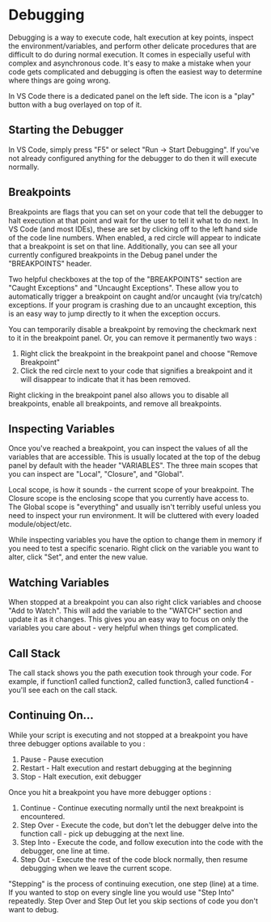 # Debugging
Debugging is a way to execute code, halt execution at key points, inspect the environment/variables, and perform other delicate procedures that are difficult to do during normal execution.  It comes in especially useful with complex and asynchronous code.  It's easy to make a mistake when your code gets complicated and debugging is often the easiest way to determine where things are going wrong.

In VS Code there is a dedicated panel on the left side.  The icon is a "play" button with a bug overlayed on top of it.

## Starting the Debugger
In VS Code, simply press "F5" or select "Run -> Start Debugging".  If you've not already configured anything for the debugger to do then it will execute normally.

## Breakpoints
Breakpoints are flags that you can set on your code that tell the debugger to halt execution at that point and wait for the user to tell it what to do next.  In VS Code (and most IDEs), these are set by clicking off to the left hand side of the code line numbers.  When enabled, a red circle will appear to indicate that a breakpoint is set on that line.  Additionally, you can see all your currently configured breakpoints in the Debug panel under the "BREAKPOINTS" header.

Two helpful checkboxes at the top of the "BREAKPOINTS" section are "Caught Exceptions" and "Uncaught Exceptions".  These allow you to automatically trigger a breakpoint on caught and/or uncaught (via try/catch) exceptions.  If your program is crashing due to an uncaught exception, this is an easy way to jump directly to it when the exception occurs.

You can temporarily disable a breakpoint by removing the checkmark next to it in the breakpoint panel.  Or, you can remove it permanently two ways :
1. Right click the breakpoint in the breakpoint panel and choose "Remove Breakpoint"
2. Click the red circle next to your code that signifies a breakpoint and it will disappear to indicate that it has been removed.

Right clicking in the breakpoint panel also allows you to disable all breakpoints, enable all breakpoints, and remove all breakpoints.

## Inspecting Variables
Once you've reached a breakpoint, you can inspect the values of all the variables that are accessible.  This is usually located at the top of the debug panel by default with the header "VARIABLES".  The three main scopes that you can inspect are "Local", "Closure", and "Global".

Local scope, is how it sounds - the current scope of your breakpoint.  The Closure scope is the enclosing scope that you currently have access to.  The Global scope is "everything" and usually isn't terribly useful unless you need to inspect your run environment.  It will be cluttered with every loaded module/object/etc.

While inspecting variables you have the option to change them in memory if you need to test a specific scenario.  Right click on the variable you want to alter, click "Set", and enter the new value.

## Watching Variables
When stopped at a breakpoint you can also right click variables and choose "Add to Watch".  This will add the variable to the "WATCH" section and update it as it changes.  This gives you an easy way to focus on only the variables you care about - very helpful when things get complicated.

## Call Stack
The call stack shows you the path execution took through your code.  For example, if function1 called function2, called function3, called function4 - you'll see each on the call stack.

## Continuing On...
While your script is executing and not stopped at a breakpoint you have three debugger options available to you : 
1.  Pause - Pause execution
2.  Restart - Halt execution and restart debugging at the beginning
3.  Stop - Halt execution, exit debugger

Once you hit a breakpoint you have more debugger options :
1.  Continue - Continue executing normally until the next breakpoint is encountered.
2.  Step Over - Execute the code, but don't let the debugger delve into the function call - pick up debugging at the next line.
3.  Step Into - Execute the code, and follow execution into the code with the debugger, one line at time.
4.  Step Out - Execute the rest of the code block normally, then resume debugging when we leave the current scope.

"Stepping" is the process of continuing execution, one step (line) at a time.  If you wanted to stop on every single line you would use "Step Into" repeatedly.  Step Over and Step Out let you skip sections of code you don't want to debug.